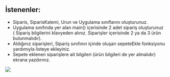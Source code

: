 ## İstenenler:

* Siparis, SiparisKalemi, Urun ve Uygulama sınıflarını oluşturunuz.
* Uygulama sınıfında yer alan main() içerisinde 2 adet sipariş oluşturunuz ( Sipariş bilgilerini klavyeden alınız. Siparişler içerisinde 2 ya da 3 ürün bulunmalıdır).
* Aldığınız siparişleri, Sipariş sınıfının içinde oluşan sepeteEkle fonksiyonu yardımıyla listeye ekleyiniz.
* Sepete eklenen siparişlere ait bilgileri (ürün bilgileri de yer almalıdır) ekrana yazdırınız.


![](https://github.com/celalceken/NesneYonelimliAnalizVeTasarimDersiUygulamalari/blob/master/Sekiller/02/UygulamaHafta6.png)


